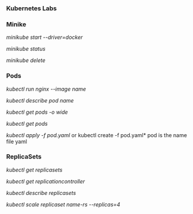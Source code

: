 ### Kubernetes Labs

### Minike

*minikube start --driver=docker*

*minikube status*

*minikube delete*


### Pods

*kubectl  run nginx --image name*

*kubectl describe pod name*

*kubectl get pods -o wide*

*kubectl get pods*

*kubectl apply -f pod.yaml* or kubectl create -f pod.yaml* pod is the name file yaml

### ReplicaSets

*kubectl get replicasets*

*kubectl get replicationcontroller*

*kubectl describe replicasets*

*kubectl scale replicaset name-rs --replicas=4*


